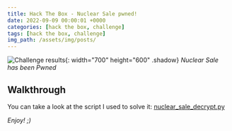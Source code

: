 ```yaml
---
title: Hack The Box - Nuclear Sale pwned!
date: 2022-09-09 00:00:01 +0000
categories: [hack the box, challenge]
tags: [hack the box, challenge]
img_path: /assets/img/posts/
---
```


![Challenge results](owned-nuclear-sale.png){: width="700" height="600" .shadow}
*Nuclear Sale has been Pwned*

## Walkthrough
You can take a look at the script I used to solve it: [nuclear_sale_decrypt.py](https://github.com/rubenhortas/hackthebox/blob/main/nuclearSale/nuclear_sale_decrypt.py)

*Enjoy! ;)*
